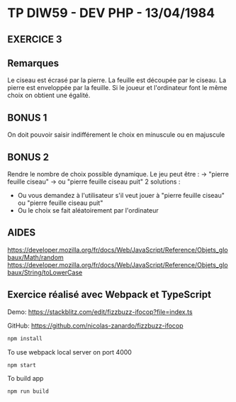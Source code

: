# TP DIW59 - DEV PHP - 13/04/1984

## EXERCICE 3

## Remarques
Le ciseau est écrasé par la pierre.
La feuille est découpée par le ciseau.
La pierre est enveloppée par la feuille.
Si le joueur et l'ordinateur font le même choix on obtient une égalité.

## BONUS 1
On doit pouvoir saisir indifférement le choix en minuscule ou en majuscule

## BONUS 2
Rendre le nombre de choix possible dynamique. Le jeu peut être :
-> "pierre feuille ciseau"
-> ou "pierre feuille ciseau puit"
2 solutions :
- Ou vous demandez à l'utilisateur s'il veut jouer à "pierre feuille ciseau" ou "pierre feuille ciseau puit"
- Ou le choix se fait aléatoirement par l'ordinateur

## AIDES
https://developer.mozilla.org/fr/docs/Web/JavaScript/Reference/Objets_globaux/Math/random
https://developer.mozilla.org/fr/docs/Web/JavaScript/Reference/Objets_globaux/String/toLowerCase

## Exercice réalisé avec Webpack et TypeScript

Demo: https://stackblitz.com/edit/fizzbuzz-ifocop?file=index.ts

GitHub: https://github.com/nicolas-zanardo/fizzbuzz-ifocop

``` bash
npm install
```

To use webpack local server on port 4000
``` bash
npm start
```

To build app
``` bash
npm run build
```